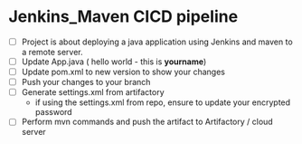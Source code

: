 # Jenkins_Maven CICD pipeline

- [ ] Project is about deploying a java application using Jenkins and maven to a remote server. 
- [ ] Update App.java ( hello world - this is **yourname**)
- [ ] Update pom.xml to new version to show your changes 
- [ ] Push your changes to your branch 
- [ ] Generate settings.xml from artifactory 
  - if using the settings.xml from repo, ensure to update your encrypted password
- [ ] Perform mvn commands and push the artifact to Artifactory / cloud server